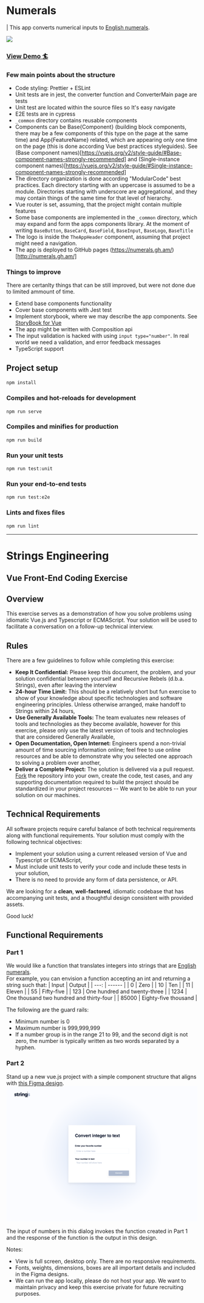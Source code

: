 # Numerals

| This app converts numerical inputs to [English numerals](https://en.wikipedia.org/wiki/English_numerals).

<img src="https://user-images.githubusercontent.com/3959008/114967057-d157dc80-9e84-11eb-8ce7-c9ba88b697eb.png" />



<p align="center">
  <h3>
    <a href="https://numerals.gh.am/" target="_blank"> View Demo 🏄</a>
  </h3>
</p>




### Few main points about the structure

- Code styling: Prettier + ESLint
- Unit tests are in jest, the converter function and ConverterMain page are tests
- Unit test are located within the source files so It's easy navigate
- E2E tests are in cypress
- `_common` directory contains reusable components 
- Components can be Base{Component} (building block components, there may be a few components of this type on the page at the same time) and App{FeatureName} related, which are appearing only one time on the page (this is done according Vue best practices styleguides). See (Base component names)[https://vuejs.org/v2/style-guide/#Base-component-names-strongly-recommended] and (Single-instance component names)[https://vuejs.org/v2/style-guide/#Single-instance-component-names-strongly-recommended]
- The directory organization is done according "ModularCode" best practices. Each directory starting with an uppercase is assumed to be a module. Directories starting with underscore are aggregational, and they may contain things of the same time for that level of hierarchy.
- Vue router is set, assuming, that the project might contain multiple features
- Some base components are implemented in the `_common` directory, which may expand and form the apps components library. At the moment of writing `BaseButton`, `BaseCard`, `BaseField`, `BaseInput`, `BaseLogo`, `BaseTitle`
- The logo is inside the `TheAppHeader` component, assuming that project might need a navigation.
- The app is deployed to GitHub pages (https://numerals.gh.am/)[http://numerals.gh.am/]


### Things to improve

There are certanlty things that can be still improved, but were not done due to limited ammount of time.

- Extend base components functionality
- Cover base components with Jest test
- Implement storybook, where we may describe the app components. See [StoryBook for Vue](https://storybook.js.org/docs/vue/get-started/introduction)
- The app might be written with Composition api
- The input validation is hacked with using `input type="number"`. In real world we need a validation, and error feedback messages
- TypeScript support





## Project setup
```
npm install
```

### Compiles and hot-reloads for development
```
npm run serve
```

### Compiles and minifies for production
```
npm run build
```

### Run your unit tests
```
npm run test:unit
```

### Run your end-to-end tests
```
npm run test:e2e
```

### Lints and fixes files
```
npm run lint
```


-----------------------



# Strings Engineering
## Vue Front-End Coding Exercise

## Overview
This exercise serves as a demonstration of how you solve problems using idiomatic Vue.js and Typescript or ECMAScript. Your solution will be used to facilitate a conversation on a follow-up technical interview.

## Rules
There are a few guidelines to follow while completing this exercise:
* __Keep It Confidential:__ Please keep this document, the problem, and your solution confidential between yourself and Recursive Rebels (d.b.a. Strings), even after leaving the interview
* __24-hour Time Limit:__ This should be a relatively short but fun exercise to show of your knowledge about specific technologies and software engineering principles.  Unless otherwise arranged, make handoff to Strings within 24 hours,
* __Use Generally Available Tools:__ The team evaluates new releases of tools and technologies as they become available, however for this exercise, please only use the latest version of tools and technologies that are considered Generally Available,
* __Open Documentation, Open Internet:__ Engineers spend a non-trivial amount of time sourcing information online; feel free to use online resources and be able to demonstrate why you selected one approach to solving a problem over another,
* __Deliver a Complete Project:__ The solution is delivered via a pull request. [Fork](https://docs.github.com/en/github/collaborating-with-issues-and-pull-requests/creating-a-pull-request-from-a-fork) the repository into your own, create the code, 
  test cases, and any supporting documentation required to build the project should be standardized in your project resources -- We want to be able to run your solution on our machines.

## Technical Requirements
All software projects require careful balance of both technical requirements along with functional requirements.  Your solution must comply with the following technical objectives:
* Implement your solution using a current released version of Vue and Typescript or ECMAScript,
* Must include unit tests to verify your code and include these tests in your solution,
* There is no need to provide any form of data persistence, or API.

We are looking for a **clean**, **well-factored**, idiomatic codebase that has accompanying unit tests, and a thoughtful design consistent with provided assets.

Good luck! 

## Functional Requirements
### Part 1
We would like a function that translates integers into strings that are [English numerals](https://en.wikipedia.org/wiki/English_numerals).   
For example, you can envision a function accepting an int and returning a string such that:
| Input | Output |
| ---: | ------ |
| 0    | Zero   |
| 10   | Ten    |
| 11   | Eleven |
| 55   | Fifty-five |
| 123  | One hundred and twenty-three |
| 1234 | One thousand two hundred and thirty-four | 
| 85000 | Eighty-five thousand | 

The following are the guard rails:  
* Minimum number is 0
* Maximum number is 999,999,999
* If a number group is in the range 21 to 99, and the second digit is not zero, the number is typically written as two words separated by a hyphen.

### Part 2
Stand up a new vue.js project with a simple component structure that aligns with [this Figma design](https://www.figma.com/file/uaXKogIMrylzQftufl7vMu/Take-home-exercise).
![Enter New Number](./assets/img/enter-new-number.png "Enter new number")

The input of numbers in this dialog invokes the function created in Part 1 and the response of the function is the output in this design.

Notes:
* View is full screen, desktop only. There are no responsive requirements.
* Fonts, weights, dimensions, boxes are all important details and included in the Figma designs.
* We can run the app locally, please do not host your app. We want to maintain privacy and keep this exercise private for future recruiting purposes.  
